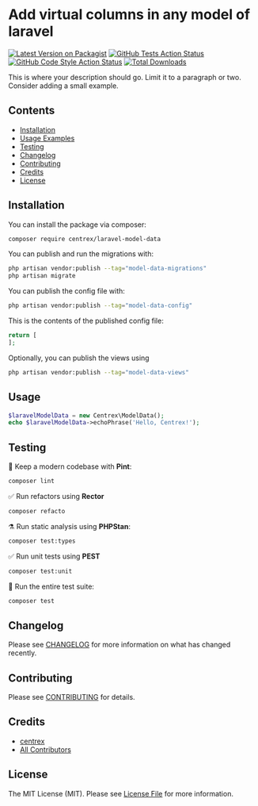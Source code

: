 # Add virtual columns in any model of laravel

[![Latest Version on Packagist](https://img.shields.io/packagist/v/centrex/laravel-model-data.svg?style=flat-square)](https://packagist.org/packages/centrex/laravel-model-data)
[![GitHub Tests Action Status](https://img.shields.io/github/actions/workflow/status/centrex/laravel-model-data/run-tests.yml?branch=main&label=tests&style=flat-square)](https://github.com/centrex/laravel-model-data/actions?query=workflow%3Arun-tests+branch%3Amain)
[![GitHub Code Style Action Status](https://img.shields.io/github/actions/workflow/status/centrex/laravel-model-data/fix-php-code-style-issues.yml?branch=main&label=code%20style&style=flat-square)](https://github.com/centrex/laravel-model-data/actions?query=workflow%3A"Fix+PHP+code+style+issues"+branch%3Amain)
[![Total Downloads](https://img.shields.io/packagist/dt/centrex/laravel-model-data?style=flat-square)](https://packagist.org/packages/centrex/laravel-model-data)

This is where your description should go. Limit it to a paragraph or two. Consider adding a small example.

## Contents

- [Installation](#installation)
- [Usage Examples](#usage)
- [Testing](#testing)
- [Changelog](#changelog)
- [Contributing](#contributing)
- [Credits](#credits)
- [License](#license)

## Installation

You can install the package via composer:

```bash
composer require centrex/laravel-model-data
```

You can publish and run the migrations with:

```bash
php artisan vendor:publish --tag="model-data-migrations"
php artisan migrate
```

You can publish the config file with:

```bash
php artisan vendor:publish --tag="model-data-config"
```

This is the contents of the published config file:

```php
return [
];
```

Optionally, you can publish the views using

```bash
php artisan vendor:publish --tag="model-data-views"
```

## Usage

```php
$laravelModelData = new Centrex\ModelData();
echo $laravelModelData->echoPhrase('Hello, Centrex!');
```

## Testing

🧹 Keep a modern codebase with **Pint**:
```bash
composer lint
```

✅ Run refactors using **Rector**
```bash
composer refacto
```

⚗️ Run static analysis using **PHPStan**:
```bash
composer test:types
```

✅ Run unit tests using **PEST**
```bash
composer test:unit
```

🚀 Run the entire test suite:
```bash
composer test
```

## Changelog

Please see [CHANGELOG](CHANGELOG.md) for more information on what has changed recently.

## Contributing

Please see [CONTRIBUTING](CONTRIBUTING.md) for details.

## Credits

- [centrex](https://github.com/centrex)
- [All Contributors](../../contributors)

## License

The MIT License (MIT). Please see [License File](LICENSE) for more information.
